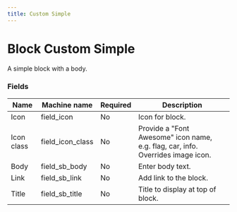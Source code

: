 ```yaml
---
title: Custom Simple
---
```


# Block Custom Simple
A simple block with a body.

### Fields
| Name  | Machine name | Required | Description |
| ------------- | ------------- | ------------- | ------------- |
| Icon | field_icon | No | Icon for block. | |
| Icon class | field_icon_class | No | Provide a "Font Awesome" icon name, e.g. flag, car, info. Overrides image icon. | |
| Body | field_sb_body | No | Enter body text. | |
| Link | field_sb_link | No | Add link to the block. | |
| Title | field_sb_title | No | Title to display at top of block. | |)
